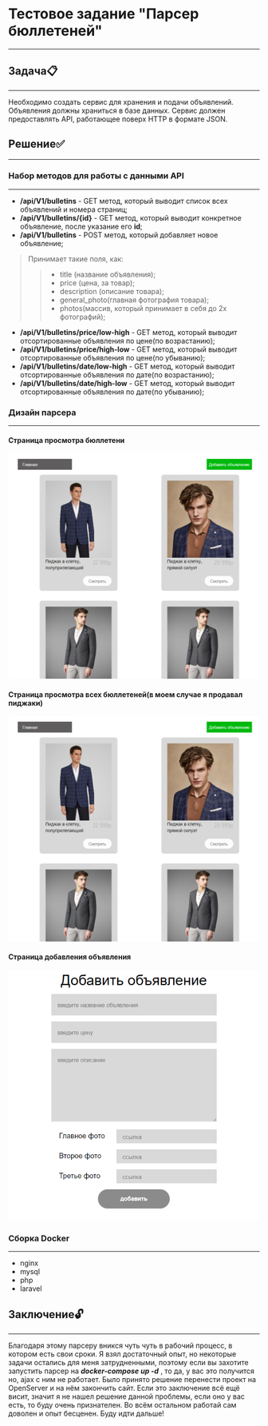 # Тестовое задание "Парсер бюллетеней"
___
## Задача:clipboard:
___
Необходимо создать сервис для хранения и подачи объявлений. Объявления должны храниться в базе данных. Сервис должен предоставлять API, работающее поверх HTTP в формате JSON.
## Решение✅
____
### Набор методов для работы с данными API
____
+ __/api/V1/bulletins__ - GET метод, который выводит список всех объявлений и номера страниц;
+ __/api/V1/bulletins/{id}__ - GET метод, который выводит конкретное объявление, после указание его __id__;
+ __/api/V1/bulletins__ - POST метод, который добавляет новое объявление;

>Принимает такие поля, как:
>> + title (название объявления);
>> + price (цена, за товар);
>> + description (описание товара);
>> + general_photo(главная фотография товара);
>> + photos(массив, который принимает в себя до 2х фотографий);

+ __/api/V1/bulletins/price/low-high__ - GET метод, который выводит отсортированные объявления по цене(по возрастанию);
+ __/api/V1/bulletins/price/high-low__ - GET метод, который выводит отсортированные объявления по цене(по убыванию);
+ __/api/V1/bulletins/date/low-high__ - GET метод, который выводит отсортированные объявления по дате(по возрастанию);
+ __/api/V1/bulletins/date/high-low__ - GET метод, который выводит отсортированные объявления по дате(по убыванию);
### Дизайн парсера
____
#### Страница просмотра бюллетени
![img.png](readme/img/img.png)
#### Страница просмотра всех бюллетеней(в моем случае я продавал пиджаки)
![img_1.png](readme/img/img_1.png)
#### Страница добавления объявления
![img_2.png](readme/img/img_2.png)
### Сборка Docker
____
+ nginx
+ mysql
+ php
+ laravel
## Заключение:unlock:
____
Благодаря этому парсеру вникся чуть чуть в рабочий процесс, в котором есть свои сроки. Я взял достаточный опыт, но некоторые задачи остались для меня затрудненными, поэтому если вы захотите запустить парсер на ___docker-compose up -d___
, то да, у вас это получится но, ajax с ним не работает. Было принято решение перенести проект на OpenServer и на нём закончить сайт.
Если это заключение всё ещё висит, значит я не нашел решение данной проблемы, если оно у вас есть, то буду очень признателен. Во всём остальном работай
сам доволен и опыт бесценен. Буду идти дальше!

